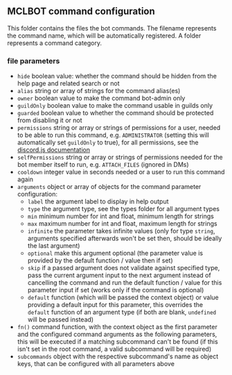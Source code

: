 ## MCLBOT command configuration

This folder contains the files the bot commands. The filename represents the command name, which will be automatically registered. A folder represents a command category.

### file parameters

- `hide` boolean value: whether the command should be hidden from the help page and related search or not
- `alias` string or array of strings for the command alias(es)
- `owner` boolean value to make the command bot-admin only
- `guildOnly` boolean value to make the command usable in guilds only
- `guarded` boolean value to whether the command should be protected from disabling it or not
- `permissions` string or array or strings of permissions for a user, needed to be able to run this command, e.g. `ADMINISTRATOR` (setting this will automatically set `guildOnly` to true), for all permissions, see the [discord.js documentation](https://discord.js.org/#/docs/main/stable/class/Permissions?scrollTo=s-FLAGS)
- `selfPermissions` string or array or strings of permissions needed for the bot member itself to run, e.g. `ATTACH_FILES` (ignored in DMs)
- `cooldown` integer value in seconds needed or a user to run this command again
- `arguments` object or array of objects for the command parameter configuration:
  - `label` the argument label to display in help output
  - `type` the argument type, see the types folder for all argument types
  - `min` minimum number for int and float, minimum length for strings
  - `max` maximum number for int and float, maximum length for strings
  - `infinite` the parameter takes infinite values (only for type `string`, arguments specified afterwards won't be set then, should be ideally the last argument)
  - `optional` make this argument optional (the parameter value is provided by the default function / value then if set)
  - `skip` if a passed argument does not validate against specified type, pass the current argument input to the next argument instead of cancelling the command and run the default function / value for this parameter input if set (works only if the command is optional)
  - `default` function (which will be passed the context object) or value providing a default input for this parameter, this overrides the `default` function of an argument type (if both are blank, `undefined` will be passed instead)
- `fn()` command function, with the context object as the first parameter and the configured command arguments as the following parameters, this will be executed if a matching subcommand can't be found (if this isn't set in the root command, a valid subcommand will be required)
- `subcommands` object with the respective subcommand's name as object keys, that can be configured with all parameters above
